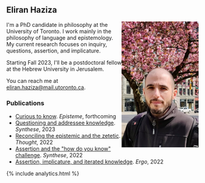 ## Eliran Haziza

<img align="right" src="assets/webpic.png" width=250 alt="Photo" style="max-width: 40%;">

I'm a PhD candidate in philosophy at the University of Toronto. I work mainly in the philosophy of language and epistemology. My current research focuses on inquiry, questions, assertion, and implicature.

Starting Fall 2023, I'll be a postdoctoral fellow at the Hebrew University in Jerusalem.

You can reach me at <eliran.haziza@mail.utoronto.ca>.

### Publications

* [Curious to know](https://philpapers.org/archive/HAZCTK.pdf). _Episteme_, forthcoming
* [Questioning and addressee knowledge](https://philpapers.org/archive/HAZQAA.pdf). _Synthese_, 2023
* [Reconciling the epistemic and the zetetic](https://philpapers.org/archive/HAZRTE.pdf). _Thought_, 2022
* [Assertion and the "how do you know" challenge](https://philpapers.org/archive/HAZAAT.pdf). _Synthese_, 2022
* [Assertion, implicature, and iterated knowledge](https://philpapers.org/archive/HAZAIA.pdf). _Ergo_, 2022

{% include analytics.html %}
